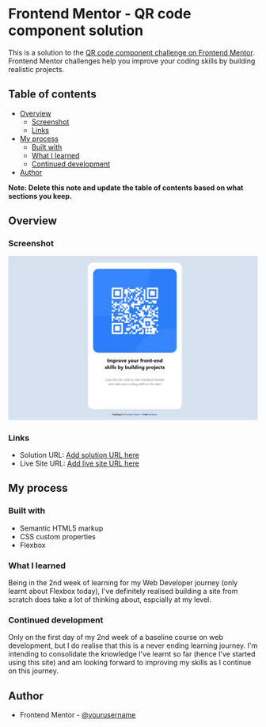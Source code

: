 # Frontend Mentor - QR code component solution

This is a solution to the [QR code component challenge on Frontend Mentor](https://www.frontendmentor.io/challenges/qr-code-component-iux_sIO_H). Frontend Mentor challenges help you improve your coding skills by building realistic projects. 

## Table of contents

- [Overview](#overview)
  - [Screenshot](#screenshot)
  - [Links](#links)
- [My process](#my-process)
  - [Built with](#built-with)
  - [What I learned](#what-i-learned)
  - [Continued development](#continued-development)
- [Author](#author)

**Note: Delete this note and update the table of contents based on what sections you keep.**

## Overview

### Screenshot

![](./screenshot.jpg)


### Links

- Solution URL: [Add solution URL here](https://github.com/splwdev/QR-Code-Component)
- Live Site URL: [Add live site URL here](https://splwdev.github.io/QR-Code-Component)

## My process

### Built with

- Semantic HTML5 markup
- CSS custom properties
- Flexbox

### What I learned

Being in the 2nd week of learning for my Web Developer journey (only learnt about Flexbox today), I've definitely realised building a site from scratch does take a lot of thinking about, espcially at my level.

### Continued development

Only on the first day of my 2nd week of a baseline course on web development, but I do realise that this is a never ending learning journey. I'm intending to consolidate the knowledge I've learnt so far (hence I've started using this site) and am looking forward to improving my skills as I continue on this journey.

## Author

- Frontend Mentor - [@yourusername](https://www.frontendmentor.io/profile/splwdev)
